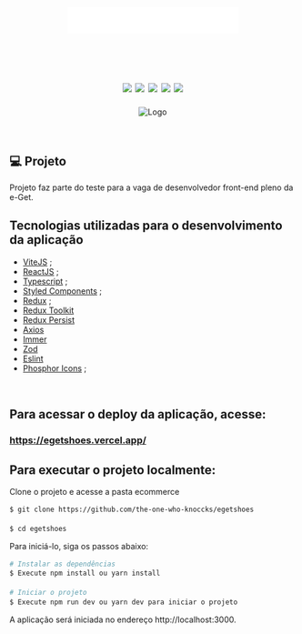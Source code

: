 


<div align='center'>
  <img width="300px" src="src/assets/images/logo.png" alt="Logo">
</div>
</br>
</br>

<h1 align="center">

<img src="https://img.shields.io/badge/Yarn-2C8EBB?style=for-the-badge&logo=yarn&logoColor=white"/>
<img src="https://img.shields.io/badge/React-20232A?style=for-the-badge&logo=react&logoColor=61DAFB"/>
<img src="https://img.shields.io/badge/TypeScript-007ACC?style=for-the-badge&logo=typescript&logoColor=white"/>
<img src="https://img.shields.io/badge/Redux-593D88?style=for-the-badge&logo=redux&logoColor=white"/>
<img src="https://img.shields.io/badge/styled--components-DB7093?style=for-the-badge&logo=styled-components&logoColor=white"/>

</h1>

<div align='center'>
  <img  src="src/assets/preview/prev.gif" alt="Logo">
</div>
</br>
</br>







 ## 💻 Projeto
 
 Projeto faz parte do teste para a vaga de desenvolvedor front-end pleno da e-Get.
</br>


 ##  Tecnologias utilizadas para o desenvolvimento da aplicação

- [ViteJS](https://vitejs.dev/) ;
- [ReactJS](https://pt-br.reactjs.org/) ;
- [Typescript](https://www.typescriptlang.org/) ;
- [Styled Components](https://styled-components.com/) ;
- [Redux](https://redux.js.org/) ;
- [Redux Toolkit](https://redux-toolkit.js.org/)
- [Redux Persist](https://www.npmjs.com/package/redux-persist)
- [Axios](https://axios-http.com/docs/intro)
- [Immer](https://axios-http.com/docs/intro)
- [Zod](https://axios-http.com/docs/intro)
- [Eslint](https://eslint.org/)
- [Phosphor Icons](https://phosphoricons.com/) ;

</br>

## Para acessar o deploy da aplicação, acesse:

### <a>https://egetshoes.vercel.app/</a> 
## Para executar o projeto localmente:

Clone o projeto e acesse a pasta 
ecommerce

```bash
$ git clone https://github.com/the-one-who-knoccks/egetshoes

$ cd egetshoes

```
Para iniciá-lo, siga os passos abaixo:
```bash
# Instalar as dependências
$ Execute npm install ou yarn install

# Iniciar o projeto
$ Execute npm run dev ou yarn dev para iniciar o projeto
```
A aplicação será iniciada no endereço http://localhost:3000.

<br/>








	